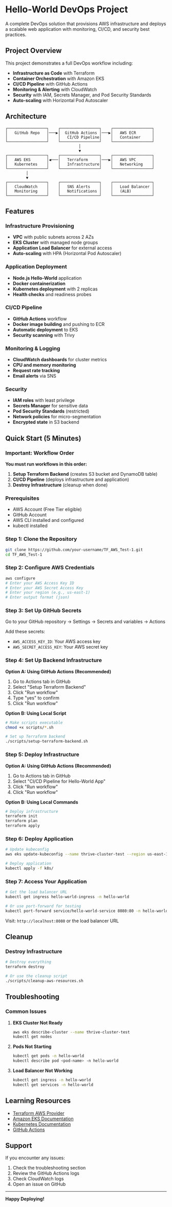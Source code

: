 # Hello-World DevOps Project

A complete DevOps solution that provisions AWS infrastructure and deploys a scalable web application with monitoring, CI/CD, and security best practices.

## Project Overview

This project demonstrates a full DevOps workflow including:
- **Infrastructure as Code** with Terraform
- **Container Orchestration** with Amazon EKS
- **CI/CD Pipeline** with GitHub Actions
- **Monitoring & Alerting** with CloudWatch
- **Security** with IAM, Secrets Manager, and Pod Security Standards
- **Auto-scaling** with Horizontal Pod Autoscaler

## Architecture

```
┌─────────────────┐    ┌─────────────────┐    ┌─────────────────┐
│   GitHub Repo   │───▶│  GitHub Actions │───▶│   AWS ECR       │
│                 │    │   CI/CD Pipeline│    │   Container     │
└─────────────────┘    └─────────────────┘    └─────────────────┘
                                │
                                ▼
┌─────────────────┐    ┌─────────────────┐    ┌─────────────────┐
│   AWS EKS       │◀───│   Terraform     │───▶│   AWS VPC       │
│   Kubernetes    │    │   Infrastructure│    │   Networking    │
└─────────────────┘    └─────────────────┘    └─────────────────┘
         │
         ▼
┌─────────────────┐    ┌─────────────────┐    ┌─────────────────┐
│   CloudWatch    │    │   SNS Alerts    │    │   Load Balancer │
│   Monitoring    │    │   Notifications │    │   (ALB)         │
└─────────────────┘    └─────────────────┘    └─────────────────┘
```

## Features

### Infrastructure Provisioning
- **VPC** with public subnets across 2 AZs
- **EKS Cluster** with managed node groups
- **Application Load Balancer** for external access
- **Auto-scaling** with HPA (Horizontal Pod Autoscaler)

### Application Deployment
- **Node.js Hello-World** application
- **Docker containerization**
- **Kubernetes deployment** with 2 replicas
- **Health checks** and readiness probes

### CI/CD Pipeline
- **GitHub Actions** workflow
- **Docker image building** and pushing to ECR
- **Automatic deployment** to EKS
- **Security scanning** with Trivy

### Monitoring & Logging
- **CloudWatch dashboards** for cluster metrics
- **CPU and memory monitoring**
- **Request rate tracking**
- **Email alerts** via SNS

### Security
- **IAM roles** with least privilege
- **Secrets Manager** for sensitive data
- **Pod Security Standards** (restricted)
- **Network policies** for micro-segmentation
- **Encrypted state** in S3 backend

## Quick Start (5 Minutes)

### Important: Workflow Order
**You must run workflows in this order:**
1. **Setup Terraform Backend** (creates S3 bucket and DynamoDB table)
2. **CI/CD Pipeline** (deploys infrastructure and application)
3. **Destroy Infrastructure** (cleanup when done)

### Prerequisites
- AWS Account (Free Tier eligible)
- GitHub Account
- AWS CLI installed and configured
- kubectl installed

### Step 1: Clone the Repository
```bash
git clone https://github.com/your-username/TF_AWS_Test-1.git
cd TF_AWS_Test-1
```

### Step 2: Configure AWS Credentials
```bash
aws configure
# Enter your AWS Access Key ID
# Enter your AWS Secret Access Key
# Enter your region (e.g., us-east-1)
# Enter output format (json)
```

### Step 3: Set Up GitHub Secrets
Go to your GitHub repository → Settings → Secrets and variables → Actions

Add these secrets:
- `AWS_ACCESS_KEY_ID`: Your AWS access key
- `AWS_SECRET_ACCESS_KEY`: Your AWS secret key

### Step 4: Set Up Backend Infrastructure
**Option A: Using GitHub Actions (Recommended)**
1. Go to Actions tab in GitHub
2. Select "Setup Terraform Backend"
3. Click "Run workflow"
4. Type "yes" to confirm
5. Click "Run workflow"

**Option B: Using Local Script**
```bash
# Make scripts executable
chmod +x scripts/*.sh

# Set up Terraform backend
./scripts/setup-terraform-backend.sh
```

### Step 5: Deploy Infrastructure
**Option A: Using GitHub Actions (Recommended)**
1. Go to Actions tab in GitHub
2. Select "CI/CD Pipeline for Hello-World App"
3. Click "Run workflow"
4. Click "Run workflow"

**Option B: Using Local Commands**
```bash
# Deploy infrastructure
terraform init
terraform plan
terraform apply
```

### Step 6: Deploy Application
```bash
# Update kubeconfig
aws eks update-kubeconfig --name thrive-cluster-test --region us-east-1

# Deploy application
kubectl apply -f k8s/
```

### Step 7: Access Your Application
```bash
# Get the load balancer URL
kubectl get ingress hello-world-ingress -n hello-world

# Or use port-forward for testing
kubectl port-forward service/hello-world-service 8080:80 -n hello-world
```

Visit: `http://localhost:8080` or the load balancer URL

## Cleanup

### Destroy Infrastructure
```bash
# Destroy everything
terraform destroy

# Or use the cleanup script
./scripts/cleanup-aws-resources.sh
```

## Troubleshooting

### Common Issues

1. **EKS Cluster Not Ready**
   ```bash
   aws eks describe-cluster --name thrive-cluster-test
   kubectl get nodes
   ```

2. **Pods Not Starting**
   ```bash
   kubectl get pods -n hello-world
   kubectl describe pod <pod-name> -n hello-world
   ```

3. **Load Balancer Not Working**
   ```bash
   kubectl get ingress -n hello-world
   kubectl get services -n hello-world
   ```

## Learning Resources

- [Terraform AWS Provider](https://registry.terraform.io/providers/hashicorp/aws/latest)
- [Amazon EKS Documentation](https://docs.aws.amazon.com/eks/)
- [Kubernetes Documentation](https://kubernetes.io/docs/)
- [GitHub Actions](https://docs.github.com/en/actions)


## Support

If you encounter any issues:
1. Check the troubleshooting section
2. Review the GitHub Actions logs
3. Check CloudWatch logs
4. Open an issue on GitHub

---

**Happy Deploying!**